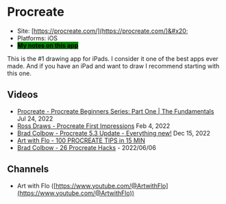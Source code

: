 # Procreate

* Site: [https://procreate.com/](https://procreate.com/)&#x20;
* Platforms: iOS
* [<mark style="background-color:green;">**My notes on this app**</mark>](7p-notes-procreate.md)&#x20;

This is the #1 drawing app for iPads. I consider it one of the best apps ever made. And if you have an iPad and want to draw I recommend starting with this one.



## Videos

* [Procreate - Procreate Beginners Series: Part One | The Fundamentals](https://www.youtube.com/watch?v=Vn8bj0YpZg4) Jul 24, 2022
* [Ross Draws - Procreate First Impressions](https://www.youtube.com/watch?v=0OuLT68JSmY) Feb 4, 2022
* [Brad Colbow - Procreate 5.3 Update - Everything new!](https://www.youtube.com/watch?v=wEWR617wSw4) Dec 15, 2022
* [Art with Flo - 100 PROCREATE TIPS in 15 MIN](https://www.youtube.com/watch?v=AkBfjP02sx0) &#x20;
* [Brad Colbow - 26 Procreate Hacks](https://youtu.be/Rc0QVehicx4) - 2022/06/06

## Channels

* Art with Flo ([https://www.youtube.com/@ArtwithFlo](https://www.youtube.com/@ArtwithFlo))

